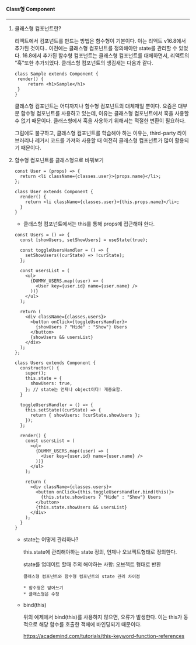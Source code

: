 #### Class형 Component

---

1. 클래스형 컴포넌트란?

   리액트에서 컴포넌트를 만드는 방법은 함수형이 기본이다. 이는 리액트 v16.8에서 추가된 것이다.. 이전에는 클래스형 컴포넌트를 정의해야만 state를 관리할 수 있었다. 16.8에서 추가된 함수형 컴포넌트는 클래스형 컴포넌트를 대체하면서, 리액트의 "훅"또한 추가되었다. 클래스형 컴포넌트의 생김새는 다음과 같다.

   ```react
   class Sample extends Component {
   	render() {
   		return <h1>Sample</h1>
   	}
   }
   ```

   클래스형 컴포넌트는 어디까지나 함수형 컴포넌트의 대체재일 뿐이다. 요즘은 대부분 함수형 컴포넌트를 사용하고 있는데, 이유는 클래스형 컴포넌트에서 훅을 사용할 수 없기 때문이다. 클래스형에서 훅을 사용하기 위해서는 적절한 변환이 필요하다.

   그럼에도 불구하고, 클래스형 컴포넌트를 학습해야 하는 이유는, third-party 라이브러리나 레거시 코드를 가져와 사용할 때 여전히 클래스형 컴포넌트가 많이 활용되기 때문이다.



 2. 함수형 컴포넌트를 클래스형으로 바꿔보기

    ```react
    const User = (props) => {
      return <li className={classes.user}>{props.name}</li>;
    };
    ```

    ```react
    class User extends Component {
      render() {
        return <li className={classes.user}>{this.props.name}</li>;
      }
    }
    ```

    * 클래스형 컴포넌트에서는 this를 통해 props에 접근해야 한다.

    ```react
    const Users = () => {
      const [showUsers, setShowUsers] = useState(true);
    
      const toggleUsersHandler = () => {
        setShowUsers((curState) => !curState);
      };
    
      const usersList = (
        <ul>
          {DUMMY_USERS.map((user) => (
            <User key={user.id} name={user.name} />
          ))}
        </ul>
      );
    
      return (
        <div className={classes.users}>
          <button onClick={toggleUsersHandler}>
            {showUsers ? "Hide" : "Show"} Users
          </button>
          {showUsers && usersList}
        </div>
      );
    };
    ```

    ```react
    class Users extends Component {
      constructor() {
        super();
        this.state = {
          showUsers: true,  
        }; // state는 언제나 object이다! 개중요함.
      }
    
      toggleUsersHandler = () => {
        this.setState((curState) => {
          return { showUsers: !curState.showUsers };
        });
      };
    
      render() {
        const usersList = (
          <ul>
            {DUMMY_USERS.map((user) => (
              <User key={user.id} name={user.name} />
            ))}
          </ul>
        );
    
        return (
          <div className={classes.users}>
            <button onClick={this.toggleUsersHandler.bind(this)}>
              {this.state.showUsers ? "Hide" : "Show"} Users
            </button>
            {this.state.showUsers && usersList}
          </div>
        );
      }
    }
    ```

    * state는 어떻게 관리하나?

      this.state에 관리해야하는 state 정의, 언제나 오브젝트형태로 정의한다.

      state를 업데이트 할때 주의 해야하는 사항: 오브젝트 형태로 반환

      ```
      클래스형 컴포넌트와 함수형 컴포넌트의 state 관리 차이점
      
      * 함수형은 덮어쓰기
      * 클래스형은 수정
      ```

    * bind(this)

      위의 예제에서 bind(this)를 사용하지 않으면, 오류가 발생한다. 이는 this가 동적으로 해당 함수를 호출한 객체에 바인딩되기 때문이다.

      https://academind.com/tutorials/this-keyword-function-references
      
      
